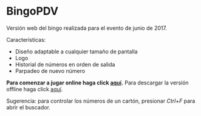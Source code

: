 # BingoPDV

Versión web del bingo realizada para el evento de junio de 2017.

Características:
- Diseño adaptable a cualquier tamaño de pantalla 
- Logo
- Historial de números en orden de salida
- Parpadeo de nuevo número

**Para comenzar a jugar online haga click [aquí][df1].**
Para descargar la versión offline haga click [aquí][df2].

   [df1]: <https://bruselario.com/proyectos/BingoPDV/>
   [df2]: <https://github.com/sbruselario/BingoPDV/archive/master.zip>

Sugerencia: para controlar los números de un cartón, presionar *Ctrl+F* para abrir el buscador.
